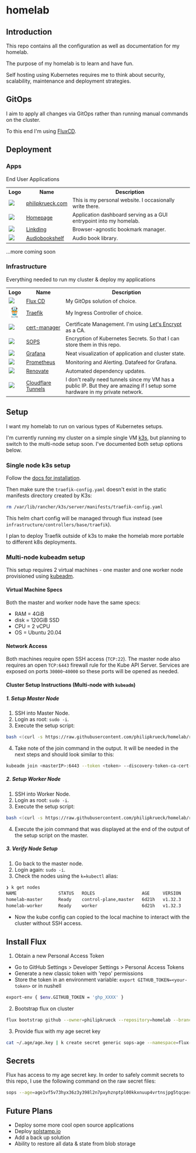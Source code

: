 # homelab

## Introduction

This repo contains all the configuration as well as documentation for my homelab.

The purpose of my homelab is to learn and have fun.

Self hosting using Kubernetes requires me to think about security, scalability,
maintenance and deployment strategies.

## GitOps

I aim to apply all changes via GitOps rather than running manual commands
on the cluster.

To this end I'm using [FluxCD](https://fluxcd.io/).

## Deployment

### Apps

End User Applications

<table>
    <tr>
        <th>Logo</th>
        <th>Name</th>
        <th>Description</th>
    </tr>
    <tr>
        <td><img width="32" src="https://avatars.githubusercontent.com/u/46320394?v=4"></td>
    <td><a href="https://philipkrueck.com">philipkrueck.com</a></td>
        <td>This is my personal website. I occasionally write there.                                                  </td>
    </tr>
    <tr>
        <td><img width="32" src="https://avatars.githubusercontent.com/u/122929872?s=48&v=4"></td>
        <td><a href="https://linkding.link/">Homepage</a></td>
        <td>Application dashboard serving as a GUI entrypoint into my homelab.                                                  </td>
    </tr>
    <tr>
        <td><img width="32" src="https://linkding.link/_astro/logo.DkvM5cgj.svg"></td>
        <td><a href="https://linkding.link/">Linkding</a></td>
        <td>Browser-agnostic bookmark manager.</td>
    </tr>
    <tr>
        <td><img width="32" src="https://play-lh.googleusercontent.com/9Qjh1GhRcPcUOQLTt-DdnYV2PS9ENidfvkGZ602QWF36KGvLogzcJwCaKTcWBytVGktP"></td>
        <td><a href="https://www.audiobookshelf.org/">Audiobookshelf</a></td>
        <td>Audio book library.</td>
    </tr>
</table>
...more coming soon

### Infrastructure

Everything needed to run my cluster & deploy my applications

<table>
    <tr>
        <th>Logo</th>
        <th>Name</th>
        <th>Description</th>
    </tr>
    <tr>
        <td><img width="32" src="https://cdn.jsdelivr.net/gh/homarr-labs/dashboard-icons/svg/flux-cd.svg"></td>
        <td><a href="https://fluxcd.io/">Flux CD</a></td>
        <td>My GitOps solution of choice.</td>
    </tr>
    <tr>
        <td><img width="32" src="https://raw.githubusercontent.com/docker-library/docs/a6cc2c5f4bc6658168f2a0abbb0307acaefff80e/traefik/logo.png"></td>
        <td><a href="https://traefik.io/traefik/">Traefik</a></td>
        <td>My Ingress Controller of choice.</td>
    </tr>
    <tr>
        <td><img width="32" src="https://encrypted-tbn0.gstatic.com/images?q=tbn:ANd9GcQ-0ZLIeiGhCbdGZiRAE6AyF-Zl1f1FgEwVKw&s"></td>
        <td><a href="https://traefik.io/traefik/">cert-manager</a></td>
        <td>Certificate Management. I'm using <a href="https://letsencrypt.org/">Let's Encrypt</a> as a CA.</td>
    </tr>
    <tr>
        <td><img width="32" src="https://www.svgrepo.com/download/477066/lock.svg"></td>
        <td><a href="https://github.com/getsops/sops">SOPS</a></td>
        <td>Encryption of Kubernetes Secrets. So that I can store them in this repo.</td>
    </tr>
    <tr>
        <td><img width="32" src="https://cdn.jsdelivr.net/gh/walkxcode/dashboard-icons/svg/grafana.svg"></td>
        <td><a href="https://grafana.com/">Grafana</a></td>
        <td>Neat visualization of application and cluster state.</td>
    </tr>
    <tr>
        <td><img width="32" src="https://cdn.jsdelivr.net/gh/walkxcode/dashboard-icons/svg/prometheus.svg"></td>
        <td><a href="https://prometheus.io/">Prometheus</a></td>
        <td>Monitoring and Alerting. Datafeed for Grafana.</td>
    </tr>
    <tr>
        <td><img width="32" src="https://www.svgrepo.com/download/374041/renovate.svg"></td>
        <td><a href="https://github.com/renovatebot/renovate">Renovate</a></td>
        <td>Automated dependency updates.</td>
    </tr>
    <tr>
        <td><img width="32" src="https://cdn.jsdelivr.net/gh/walkxcode/dashboard-icons/png/cloudflare-zero-trust.png"></td>
        <td><a href="https://developers.cloudflare.com/cloudflare-one/">Cloudflare Tunnels</a></td>
        <td>I don't really need tunnels since my VM has a public IP. But they are amazing if I setup some hardware in my private network.</td>
    </tr>
</table>

## Setup

I want my homelab to run on various types of Kubernetes setups.

I'm currently running my cluster on a simple single VM [k3s](https://docs.k3s.io),
but planning to switch to the multi-node setup soon.
I've documented both setup options below.

### Single node k3s setup

Follow the [docs for installation](https://docs.k3s.io/quick-start).

Then make sure the `traefik-config.yaml` doesn't
exist in the static manifests directory created by K3s:

```sh
rm /var/lib/rancher/k3s/server/manifests/traefik-config.yaml
```

This helm chart config will be managed through flux instead (see `infrastructure/controllers/base/traefik`).

I plan to deploy Traefik outside of k3s
to make the homelab more portable to different k8s deployments.

### Multi-node kubeadm setup

This setup requires 2 virtual machines -
one master and one worker node provisioned using [kubeadm](https://kubernetes.io/docs/reference/setup-tools/kubeadm/).

#### Virtual Machine Specs

Both the master and worker node have the same specs:

- RAM = 4GiB
- disk = 120GiB SSD
- CPU = 2 vCPU
- OS = Ubuntu 20.04

#### Network Access

Both machines require open SSH access (`TCP:22`).
The master node also requires an open `TCP:6443` firewall rule for the Kube API Server.
Services are exposed on ports `30000`-`40000` so these ports will be opened as needed.

#### Cluster Setup Instructions (Multi-node with `kubeadm`)

##### 1. Setup Master Node

1. SSH into Master Node.
2. Login as root: `sudo -i`.
3. Execute the setup script:

```sh
bash <(curl -s https://raw.githubusercontent.com/philipkrueck/homelab/refs/heads/main/setup/install-master.sh)
```

4. Take note of the join command in the output.
   It will be needed in the next steps and should look similar to this:

```sh
kubeadm join <masterIP>:6443 --token <token> --discovery-token-ca-cert-hash sha256:<hash>
```

##### 2. Setup Worker Node

1. SSH into Worker Node.
2. Login as root: `sudo -i`.
3. Execute the setup script:

```sh
bash <(curl -s https://raw.githubusercontent.com/philipkrueck/homelab/refs/heads/main/setup/install-worker.sh)
```

4. Execute the join command that was displayed
   at the end of the output of the setup script on the master.

##### 3. Verify Node Setup

1. Go back to the master node.
2. Login again: `sudo -i`.
3. Check the nodes using the `k=kubectl` alias:

```sh
❯ k get nodes
NAME                STATUS   ROLES                  AGE     VERSION
homelab-master      Ready    control-plane,master   6d21h   v1.32.3
homelab-worker      Ready    worker                 6d21h   v1.32.3
```

- Now the kube config can copied to the local machine to interact
  with the cluster without SSH access.

## Install Flux

1. Obtain a new Personal Access Token

- Go to GitHub Settings > Developer Settings > Personal Access Tokens
- Generate a new classic token with 'repo' permissions
- Store the token in an environment variable:
  `export GITHUB_TOKEN=<your-token>` or in nushell

```sh
export-env { $env.GITHUB_TOKEN = 'ghp_XXXX' }
```

2. Bootstrap flux on cluster

```sh
flux bootstrap github --owner=philipkrueck --repository=homelab --branch=main --path=./clusters/staging --personal --token-auth
```

3. Provide flux with my age secret key

```sh
cat ~/.age/age.key | k create secret generic sops-age --namespace=flux-system --from-file=age.agekey=/dev/stdin
```

## Secrets

Flux has access to my age secret key.
In order to safely commit secrets to this repo,
I use the following command on the raw secret files:

```sh
sops --age=age1vf5v73hyx36z3y398l2n7pxyhznptpl00kkxnuup4vrtnsjpg5tqcperyn --encrypt --encrypted-regex '^(data|stringData)$' --in-place super-secret.yaml
```

## Future Plans

- Deploy some more cool open source applications
- Deploy [solstamp.io](https://solstamp.io)
- Add a back up solution
- Ability to restore all data & state from blob storage

